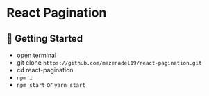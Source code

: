 # React Pagination

## 🚀 Getting Started

- open terminal
- git clone `https://github.com/mazenadel19/react-pagination.git`
- cd react-pagination
- `npm i`
- `npm start` or `yarn start`
